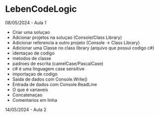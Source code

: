# LebenCodeLogic
08/05/2024 - Aula 1
- Criar uma soluçao
- Adcionar projetos na soluçao (Console/Class Library)
- Adicionar referencia a outro projeto (Console -> Class Library)
- Adicionar uma Classe no class library (arquivo que possui codigo c#)
- identaçao de codigo
- metodos de classe
- padroes de escrita (camelCase/PascalCase)
- c# é uma linguagem case sensitive
- importaçao de codigo
- Saida de dados com Console.Write()
- Entrada de dados com Console.ReadLine
- O que é variaveis
- Concatenaçao
- Comentarios em linha

14/05/2024 - Aula 2
